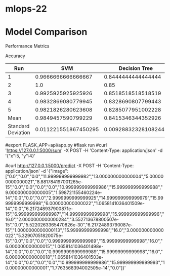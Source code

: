# mlops-22
# Model Comparison
Performance Metrics

Accuracy

| Run                | SVM                  | Decision Tree        |
|--------------------|----------------------|----------------------|
| 1                  | 0.9666666666666667   | 0.8444444444444444   |
| 2                  | 1.0                  | 0.85                 |
| 3                  | 0.9925925925925926   | 0.8518518518518519   |
| 4                  | 0.9832869080779945   | 0.8328690807799443   |
| 5                  | 0.9821826280623608   | 0.8285077951002228   |
| Mean               | 0.9849457590799229   | 0.8415346344352926   |
| Standard Deviation | 0.011221551867450295 | 0.009288323281082448 |


#export FLASK_APP=api/app.py
#flask run
#curl 'https://127.0.0.1:5000/sum' -X POST -H 'Content-Type: application/json' -d '{"x":5, "y":4}'


#curl http://127.0.0.1:5000/predict -X POST  -H 'Content-Type: application/json' -d '{"image": ["0.0","0.0","0.0","11.999999999999982","13.000000000000004","5.000000000000021","8.881784197001265e-15","0.0","0.0","0.0","0.0","10.999999999999986","15.999999999999988","9.000000000000005","1.598721155460224e-14","0.0","0.0","0.0","2.9999999999999925","14.999999999999979","15.999999999999998","6.000000000000022","1.0658141036401509e-14","0.0","6.217248937900871e-15","6.999999999999987","14.99999999999998","15.999999999999996","16.0","2.0000000000000284","3.552713678800507e-15","0.0","5.5220263365470826e-30","6.21724893790087e-15","1.0000000000000113","15.99999999999998","16.0","3.000000000000022","5.32907051820075e-15","0.0","0.0","0.0","0.9999999999999989","15.99999999999998","16.0","6.000000000000015","1.0658141036401498e-14","0.0","0.0","0.0","0.9999999999999989","15.99999999999998","16.0","6.000000000000018","1.0658141036401503e-14","0.0","0.0","0.0","0.0","10.999999999999986","15.999999999999993","10.00000000000001","1.7763568394002505e-14","0.0"]}'
